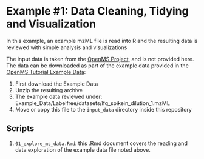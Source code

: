 # Example #1: Data Cleaning, Tidying and Visualization

In this example, an example mzML file is read into R and the resulting data is reviewed with simple analysis and visualizations

The input data is taken from the [OpenMS Project](https://www.openms.de), and is not provided here.  The data can be downloaded as part of the example data provided in the [OpenMS Tutorial Example Data](https://www.openms.de/tutorials/):

1. First download the Example Data
2. Unzip the resulting archive
3. The example data reviewed under:
    Example_Data/Labelfree/datasets/lfq_spikein_dilution_1.mzML
4. Move or copy this file to the ```input_data``` directory inside this repository

## Scripts
1. ```01_explore_ms_data.Rmd```: this .Rmd document covers the reading and data exploration of the example data file noted above.
